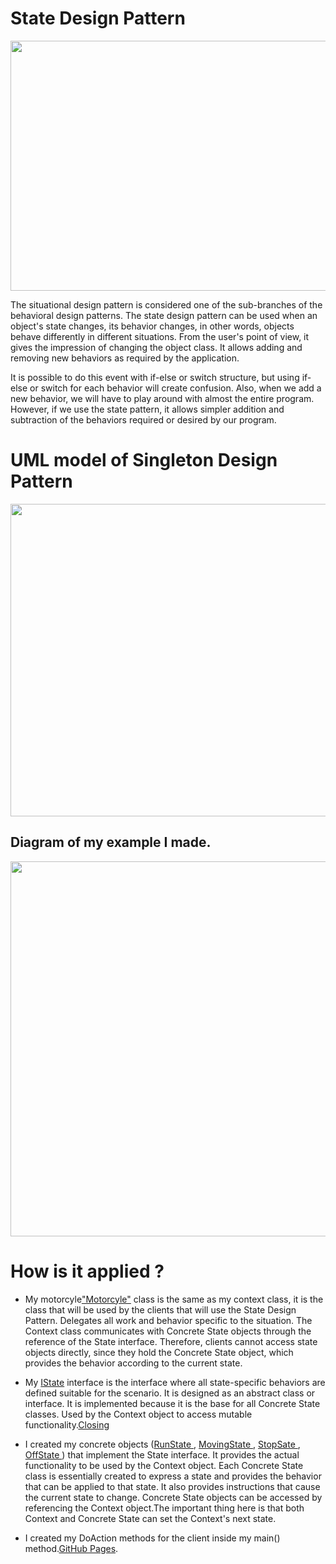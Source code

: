 
# State Design Pattern

<img src="https://www.evrenbal.com/wp-content/uploads/2021/10/state-tasarim-deseni.png" width="600" height="400">



The situational design pattern is considered one of the sub-branches of the behavioral design patterns. The state design pattern can be used when an object's state changes, its behavior changes, in other words, objects behave differently in different situations. From the user's point of view, it gives the impression of changing the object class. It allows adding and removing new behaviors as required by the application.

It is possible to do this event with if-else or switch structure, but using if-else or switch for each behavior will create confusion. Also, when we add a new behavior, we will have to play around with almost the entire program. However, if we use the state pattern, it allows simpler addition and subtraction of the behaviors required or desired by our program.


# UML model of Singleton Design Pattern

<img src="https://www.tutorialspoint.com/design_pattern/images/state_pattern_uml_diagram.jpg" width="700" height="500">

## Diagram of my example I made.

<img src="https://user-images.githubusercontent.com/96787308/158861748-9b7aa66b-af91-4a08-ab76-1a5dfe3411c0.png" width="600" height="600">


# How is it applied ?

- My motorcyle["Motorcyle"](https://github.com/oguzhanKomcu/Design_Patterns/blob/master/Behavioral_Patterns/State_Design_Pattern/Motorcycle.cs) class is the same as my context class, it is the class that will be used by the clients that will use the State Design Pattern. Delegates all work and behavior specific to the situation. The Context class communicates with Concrete State objects through the reference of the State interface. Therefore, clients cannot access state objects directly, since they hold the Concrete State object, which provides the behavior according to the current state.

- My [IState](https://github.com/oguzhanKomcu/Design_Patterns/blob/master/Creational_Patterns/Builder_Pattern/Builder/TelephoneBuilder.cs) interface is the interface where all state-specific behaviors are defined suitable for the scenario. It is designed as an abstract class or interface. It is implemented because it is the base for all Concrete State classes. Used by the Context object to access mutable functionality.[Closing](https://github.com/oguzhanKomcu/Design_Patterns/blob/master/Creational_Patterns/Builder_Pattern/Builder/TelephoneBuilder.cs) 
 
- I created my concrete objects ([RunState ](https://github.com/oguzhanKomcu/Design_Patterns/blob/master/Behavioral_Patterns/State_Design_Pattern/RunState.cs), [MovingState ](https://github.com/oguzhanKomcu/Design_Patterns/blob/master/Behavioral_Patterns/State_Design_Pattern/MovingState.cs), [StopSate ](https://github.com/oguzhanKomcu/Design_Patterns/blob/master/Behavioral_Patterns/Command_Design_Pattern/InvokerFileOperations.cs), [OffState ](https://github.com/oguzhanKomcu/Design_Patterns/blob/master/Behavioral_Patterns/State_Design_Pattern/StopState.cs)) that implement the State interface. It provides the actual functionality to be used by the Context object. Each Concrete State class is essentially created to express a state and provides the behavior that can be applied to that state. It also provides instructions that cause the current state to change. Concrete State objects can be accessed by referencing the Context object.The important thing here is that both Context and Concrete State can set the Context's next state.

- I created my DoAction methods for the client inside my main() method.[GitHub Pages](https://github.com/oguzhanKomcu/Design_Patterns/blob/master/Behavioral_Patterns/State_Design_Pattern/Program.cs).


